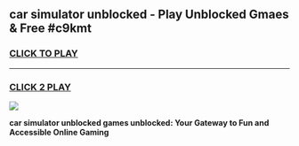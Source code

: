 
## car simulator unblocked - Play Unblocked Gmaes & Free #c9kmt
<h3>
<a href="https://news.freeplayer.one?title=car_simulator_unblocked&ref=24F">CLICK TO PLAY</a></h3>
<hr>

<h3>
<a href="https://news.freeplayer.one?title=car_simulator_unblocked&ref=24F">CLICK 2 PLAY</a>
  
</h3>

<a href="https://news.freeplayer.one?title=car_simulator_unblocked&ref=24F/"><img src="https://clearcache.store/games.png"></a>


**car simulator unblocked games unblocked: Your Gateway to Fun and Accessible Online Gaming**
